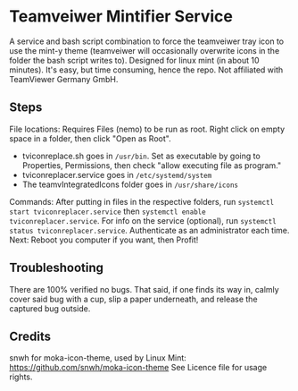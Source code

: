 # Teamveiwer Mintifier Service
A service and bash script combination to force the teamveiwer tray icon to use the mint-y theme (teamveiwer will occasionally overwrite icons in the folder the bash script writes to). Designed for linux mint (in about 10 minutes). It's easy, but time consuming, hence the repo. Not affiliated with TeamViewer Germany GmbH.

## Steps

File locations:
Requires Files (nemo) to be run as root. Right click on empty space in a folder, then click "Open as Root".
* tviconreplace.sh goes in `/usr/bin`. Set as executable by going to Properties, Permissions, then check "allow executing file as program."
* tviconreplacer.service goes in `/etc/systemd/system`
* The teamvIntegratedIcons folder goes in `/usr/share/icons`

Commands:
After putting in files in the respective folders, run `systemctl start tviconreplacer.service` then `systemctl enable tviconreplacer.service`. For info on the service (optional), run `systemctl status tviconreplacer.service`. Authenticate as an administrator each time. 
Next:
Reboot you computer if you want, then Profit!

## Troubleshooting 
There are 100% verified no bugs. That said, if one finds its way in, calmly cover said bug with a cup, slip a paper underneath, and release the captured bug outside. 

## Credits
snwh for moka-icon-theme, used by Linux Mint:
https://github.com/snwh/moka-icon-theme
See Licence file for usage rights. 
